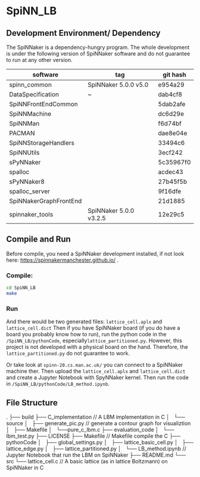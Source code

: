 # SpiNN_LB

## Development Environment/ Dependency
The SpiNNaker is a dependency-hungry program. The whole development is under the following version of SpiNNaker software and do not guarantee to run at any other version.



| software               | tag                    | git hash  |
| ---------------------- | ---------------------- | --------- |
| spinn_common           | SpiNNaker 5.0.0 v5.0   | e954a29   |
| DataSpecification      | ~                      | dab4cf8   |
| SpiNNFrontEndCommon    |                        | 5dab2afe  |
| SpiNNMachine           |                        | dc6d29e   |
| SpiNNMan               |                        | f6d74bf   |
| PACMAN                 |                        | dae8e04e  |
| SpiNNStorageHandlers   |                        | 33494c6   |
| SpiNNUtils             |                        | 3ecf242   |
| sPyNNaker              |                        | 5c35967f0 |
| spalloc                |                        | acdec43   |
| sPyNNaker8             |                        | 27b45f5b  |
| spalloc_server         |                        | 9f16dfe   |
| SpiNNakerGraphFrontEnd |                        | 21d1885   |
| spinnaker_tools        | SpiNNaker 5.0.0 v3.2.5 | 12e29c5   |

## Compile and Run

Before compile, you need a SpiNNaker development installed, if not look here: https://spinnakermanchester.github.io/ .


### Compile:
```bash
cd SpiNN_LB
make
```

### Run 
And there would be two generated files: `lattice_cell.aplx` and `lattice_cell.dict`
Then if you have SpiNNaker board (if you do have a board you probably know how to run), run the python code in the `/SpiNN_LB/pythonCode`, especially`lattice_partitioned.py`. However, this project is not developed with a physical board on the hand. Therefore, the `lattice_partitioned.py` do not guarantee to work.

Or take look at `spinn-20.cs.man.ac.uk/` you can connect to a SpiNNaker machine ther.
Then upload the `lattice_cell.aplx` and `lattice_cell.dict` and create a Jupyter Notebook with SpyNNaker kernel. Then run the code in `/SpiNN_LB/pythonCode/LB_method.ipynb`. 

## File Structure
.
├── build
├── C_implementation // A LBM implementation in C
│   └── source
│       ├── generate_pic.py // generate a contour graph for visualiztion
│       ├── Makefile
│       └──pure_c_lbm.c
├── evaluation_code
│   └── lbm_test.py
├── LICENSE
├── Makefile // Makefile compile the C 
├── pythonCode
│   ├── global_settings.py
│   ├── lattice_basic_cell.py
│   ├── lattice_edge.py
│   ├── lattice_partitioned.py
│   └── LB_method.ipynb // Jupyter Notebook that run the LBM on SpiNNaker
├── README.md
└── src
    └── lattice_cell.c // A basic lattice (as in lattice Boltzmann) on SpiNNaker in C


